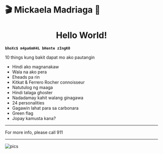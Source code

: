 # 🎬 Mickaela Madriaga 🥂

<h1 align="center">Hello World!</h1>

**`bhoXc$ m4pa6mH4L bHente zIngK0`**

<p>10 things kung bakit dapat mo ako pautangin</p>

<ul>
  <li>Hindi ako magnanakaw</li>
  <li>Wala na ako pera</li>
  <li>Eheads pa rin</li>
  <li>Kitkat & Ferrero Rocher connoisseur</li>
  <li>Natutulog ng maaga</li>
  <li>Hindi talaga ghoster</li>
  <li>Nadadamay kahit walang ginagawa</li>
  <li>24 personalities</li>
  <li>Gagawin lahat para sa carbonara</li>
  <li>Green flag</li>
  <li>Jopay kamusta kana?</li>
</ul>

<hr>

<p>For more info, please call 911</p>

---
![pics](https://i.pinimg.com/564x/34/e5/2b/34e52b68c61061e4705f2dc4171cf140.jpg)
